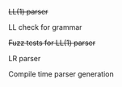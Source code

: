 <strike> LL(1) parser </strike>

LL check for grammar

<strike> Fuzz tests for LL(1) parser </strike>

LR parser

Compile time parser generation
